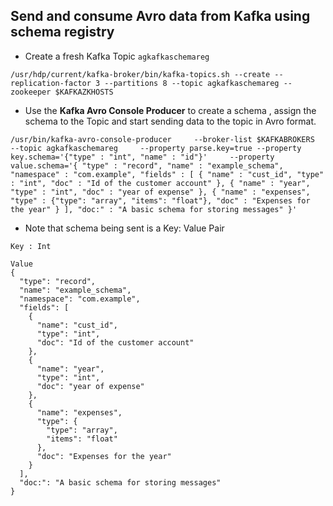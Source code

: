 
## Send and consume Avro data from Kafka using schema registry

- Create a fresh Kafka Topic ```agkafkaschemareg```
```
/usr/hdp/current/kafka-broker/bin/kafka-topics.sh --create --replication-factor 3 --partitions 8 --topic agkafkaschemareg --zookeeper $KAFKAZKHOSTS
```

- Use the **Kafka Avro Console Producer** to create a schema , assign the schema to the Topic and start sending data to the topic in Avro format. 

``` 
/usr/bin/kafka-avro-console-producer     --broker-list $KAFKABROKERS     --topic agkafkaschemareg     --property parse.key=true --property key.schema='{"type" : "int", "name" : "id"}'     --property value.schema='{ "type" : "record", "name" : "example_schema", "namespace" : "com.example", "fields" : [ { "name" : "cust_id", "type" : "int", "doc" : "Id of the customer account" }, { "name" : "year", "type" : "int", "doc" : "year of expense" }, { "name" : "expenses", "type" : {"type": "array", "items": "float"}, "doc" : "Expenses for the year" } ], "doc:" : "A basic schema for storing messages" }'
```

- Note that schema being sent is a Key: Value Pair
```
Key : Int 
```


```
Value
{
  "type": "record",
  "name": "example_schema",
  "namespace": "com.example",
  "fields": [
    {
      "name": "cust_id",
      "type": "int",
      "doc": "Id of the customer account"
    },
    {
      "name": "year",
      "type": "int",
      "doc": "year of expense"
    },
    {
      "name": "expenses",
      "type": {
        "type": "array",
        "items": "float"
      },
      "doc": "Expenses for the year"
    }
  ],
  "doc:": "A basic schema for storing messages"
} 
```

<!--stackedit_data:
eyJoaXN0b3J5IjpbNzE4NDUzNjg1LDYwNzU2NTkzMF19
-->